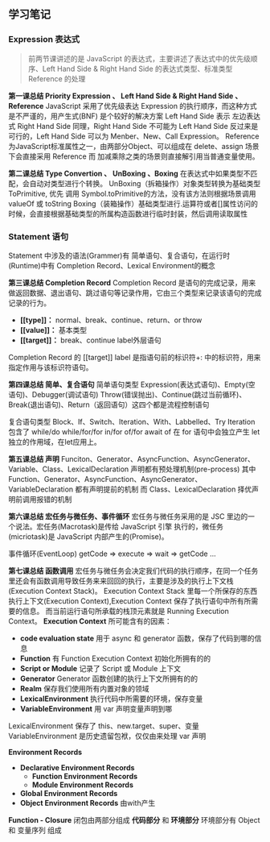 ## 学习笔记

### Expression 表达式

> 前两节课讲述的是 JavaScript 的表达式，主要讲述了表达式中的优先级顺序、Left Hand Side & Right Hand Side 的表达式类型、标准类型 Reference 的处理

**第一课总结 Priority Expression 、 Left Hand Side & Right Hand Side 、Reference**
 JavaScript 采用了优先级表达 Expression 的执行顺序，而这种方式是不严谨的，用产生式(BNF) 是个较好的解决方案
 Left Hand Side 表示 左边表达式 Right Hand Side 同理，Right Hand Side 不可能为 Left Hand Side 反过来是可行的，Left Hand Side 可以为 Menber、New、Call Expression。
 Reference 为JavaScript标准属性之一，由两部分Object、可以组成在 delete、assign 场景下会直接采用 Reference 而 加减乘除之类的场景则直接解引用当普通变量使用。

**第二课总结 Type Convertion 、 UnBoxing 、Boxing**
 在表达式中如果类型不匹配，会自动对类型进行个转换。
 UnBoxing（拆箱操作）对象类型转换为基础类型 ToPrimitive, 优先 调用 Symbol.toPrimitive的方法，没有该方法则根据场景调用 valueOf 或 toString
 Boxing（装箱操作）基础类型进行.运算符或者[]属性访问的时候，会直接根据基础类型的所属构造函数进行临时封装，然后调用读取属性

### Statement 语句

Statement 中涉及的语法(Grammer)有 简单语句、复合语句，在运行时(Runtime)中有 Completion Record、Lexical Environment的概念

**第三课总结 Completion Record**
Completion Record 是语句的完成记录，用来做返回数据、退出语句、跳过语句等记录作用，它由三个类型来记录该语句的完成记录的行为。

* **[[type]]：** normal、break、continue、return、or throw
* **[[value]]：** 基本类型
* **[[target]]：** break、continue label外层语句

Completion Record 的 [[target]] label 是指语句前的标识符+: 中的标识符，用来指定作用与该标识符语句。

**第四课总结 简单、复合语句**
简单语句类型
Expression(表达式语句)、Empty(空语句)、Debugger(调试语句)
Throw(错误抛出)、Continue(跳过当前循环)、Break(退出语句)、Return（返回语句）这四个都是流程控制语句

复合语句类型
Block、If、Switch、Iteration、With、Labbelled、Try
Iteration 包含了 while/do while/for/for in/for of/for await of
在 for 语句中会独立产生 let 独立的作用域，在let应用上。

**第五课总结 声明**
Funciton、Generator、AsyncFunction、AsyncGenerator、Variable、Class、LexicalDeclaration
声明都有预处理机制(pre-process)
其中 Function、Generator、AsyncFunction、AsyncGenerator、VariableDeclaration 都有声明提前的机制
而 Class、LexicalDeclaration 择优声明前调用报错的机制

**第六课总结 宏任务与微任务、事件循环**
宏任务与微任务采用的是 JSC 里边的一个说法。宏任务(Macrotask)是传给 JavaScript 引擎 执行的，微任务(micriotask)是 JavaScript 内部产生的(Promise)。

事件循环(EventLoop)
getCode => execute => wait => getCode ...

**第七课总结 函数调用**
宏任务与微任务会决定我们代码的执行顺序，在同一个任务里还会有函数调用导致任务来来回回的执行，主要是涉及的执行上下文栈(Execution Context Stack)。
Execution Context Stack 里每一个所保存的东西 执行上下文(Execution Context),Execution Context 保存了执行语句中所有所需要的信息。
而当前运行语句所承载的栈顶元素就是 Running Execution Context。
**Execution Context** 所可能含有的因素：

* **code evaluation state** 用于 async 和 generator 函数，保存了代码到哪的信息
* **Function** 有 Function Execution Context 初始化所拥有的的
* **Script or Module** 记录了 Script 或 Module 上下文
* **Generator** Generator 函数创建的执行上下文所拥有的的
* **Realm** 保存我们使用所有内置对象的领域
* **LexicalEnvironment** 执行代码中所需要的环境，保存变量
* **VariableEnvironment** 用 var 声明变量声明到哪

LexicalEnvironment 保存了 this、new.target、super、变量
VariableEnvironment 是历史遗留包袱，仅仅由来处理 var 声明

**Environment Records** 

* **Declarative Environment Records**
  * **Function Environment Records**
  * **Module Environment Records**
* **Global Environment Records**
* **Object Environment Records** 由with产生

**Function - Closure**
闭包由两部分组成 **代码部分** 和 **环境部分**
环境部分有 Object 和 变量序列 组成
